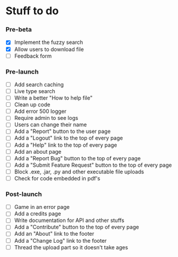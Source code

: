 # Stuff to do


### Pre-beta
- [x] Implement the fuzzy search
- [x] Allow users to download file
- [ ] Feedback form
### Pre-launch
- [ ] Add search caching
- [ ] Live type search
- [ ] Write a better "How to help file"
- [ ] Clean up code
- [ ] Add error 500 logger
- [ ] Require admin to see logs
- [ ] Users can change their name
- [ ] Add a "Report" button to the user page
- [ ] Add a "Logout" link to the top of every page
- [ ] Add a "Help" link to the top of every page
- [ ] Add an about page
- [ ] Add a "Report Bug" button to the top of every page
- [ ] Add a "Submit Feature Request" button to the top of every page
- [ ] Block .exe, .jar, .py and other executable file uploads
- [ ] Check for code embedded in pdf's
### Post-launch
- [ ] Game in an error page
- [ ] Add a credits page
- [ ] Write documentation for API and other stuffs
- [ ] Add a "Contribute" button to the top of every page
- [ ] Add an "About" link to the footer
- [ ] Add a "Change Log" link to the footer
- [ ] Thread the upload part so it doesn't take ages
